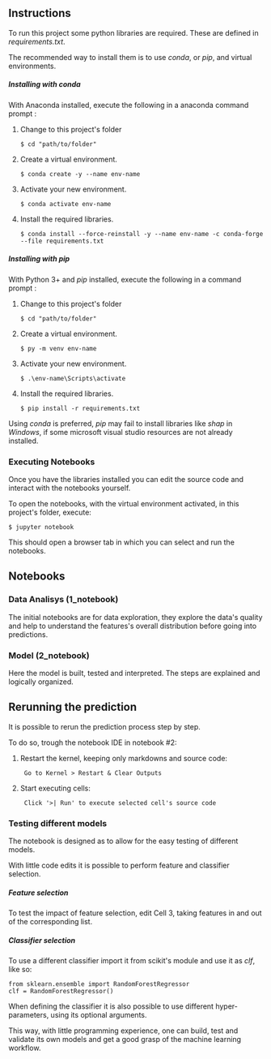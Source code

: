 ## Instructions
To run this project some python libraries are required. These are defined in *requirements.txt*.

The recommended way to install them is to use *conda*, or *pip*, and virtual environments.

##### Installing with conda


With Anaconda installed, execute the following in a anaconda command prompt :

1. Change to this project's folder
	
	`$ cd "path/to/folder"`

2. Create a virtual environment.

	`$ conda create -y --name env-name`

3. Activate your new environment.

	`$ conda activate env-name`

4. Install the required libraries.

	`$ conda install --force-reinstall -y --name env-name -c conda-forge --file requirements.txt`


##### Installing with pip

With Python 3+ and *pip* installed, execute the following in a command prompt :

1. Change to this project's folder
	
	`$ cd "path/to/folder"`
2. Create a virtual environment.

	`$ py -m venv env-name`

3. Activate your new environment.

	`$ .\env-name\Scripts\activate`

4. Install the required libraries.

	`$ pip install -r requirements.txt`

Using *conda* is preferred, *pip* may fail to install libraries like *shap* in *Windows*, if some microsoft visual studio resources are not already installed.

### Executing Notebooks

Once you have the libraries installed you can edit the source code and interact with the notebooks yourself.

To open the notebooks, with the virtual environment activated, in this project's folder, execute:

    $ jupyter notebook

This should open a browser tab in which you can select and run the notebooks.

## Notebooks

### Data Analisys (1_notebook)

The initial notebooks are for data exploration, they explore the data's quality and help to understand the features's overall distribution before going into predictions.

### Model (2_notebook)
Here the model is built, tested and interpreted. The steps are explained and logically organized. 

## Rerunning the prediction
It is possible to rerun the prediction process step by step. 

To do so, trough the notebook IDE in notebook #2:

1. Restart the kernel, keeping only markdowns and source code:
	

		Go to Kernel > Restart & Clear Outputs
	
2. Start executing cells:
		

		Click '>| Run' to execute selected cell's source code

### Testing different models

The notebook is designed as to allow for the easy testing of different models. 

With little code edits it is possible to perform feature and classifier selection.  

##### Feature selection
To test the impact of feature selection, edit Cell 3, taking features in and out of the corresponding list.

##### Classifier selection
To use a different classifier import it from scikit's module and use it as *clf*, like so:

	from sklearn.ensemble import RandomForestRegressor
	clf = RandomForestRegressor()

When defining the classifier it is also possible to use different hyper-parameters, using its optional arguments.

This way, with little programming experience, one can build, test and validate its own models and get a good grasp of the machine learning workflow.
